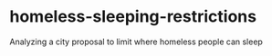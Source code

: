 # homeless-sleeping-restrictions
Analyzing a city proposal to limit where homeless people can sleep
